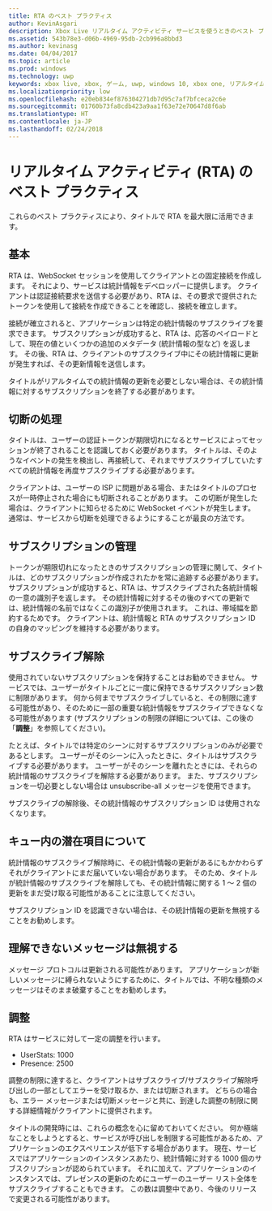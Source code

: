 ```yaml
---
title: RTA のベスト プラクティス
author: KevinAsgari
description: Xbox Live リアルタイム アクティビティ サービスを使うときのベスト プラクティスについて説明します。
ms.assetid: 543b78e3-d06b-4969-95db-2cb996a8bbd3
ms.author: kevinasg
ms.date: 04/04/2017
ms.topic: article
ms.prod: windows
ms.technology: uwp
keywords: xbox live, xbox, ゲーム, uwp, windows 10, xbox one, リアルタイム アクティビティ
ms.localizationpriority: low
ms.openlocfilehash: e20eb834ef876304271db7d95c7af7bfceca2c6e
ms.sourcegitcommit: 01760b73fa8cdb423a9aa1f63e72e70647d8f6ab
ms.translationtype: HT
ms.contentlocale: ja-JP
ms.lasthandoff: 02/24/2018
---
```

# <a name="real-time-activity-rta-best-practices"></a>リアルタイム アクティビティ (RTA) のベスト プラクティス
これらのベスト プラクティスにより、タイトルで RTA を最大限に活用できます。


## <a name="the-basics"></a>基本

RTA は、WebSocket セッションを使用してクライアントとの固定接続を作成します。 それにより、サービスは統計情報をデベロッパーに提供します。 クライアントは認証接続要求を送信する必要があり、RTA は、その要求で提供されたトークンを使用して接続を作成できることを確認し、接続を確立します。

接続が確立されると、アプリケーションは特定の統計情報のサブスクライブを要求できます。 サブスクリプションが成功すると、RTA は、応答のペイロードとして、現在の値といくつかの追加のメタデータ (統計情報の型など) を返します。 その後、RTA は、クライアントのサブスクライブ中にその統計情報に更新が発生すれば、その更新情報を送信します。

タイトルがリアルタイムでの統計情報の更新を必要としない場合は、その統計情報に対するサブスクリプションを終了する必要があります。


## <a name="handling-disconnects"></a>切断の処理

タイトルは、ユーザーの認証トークンが期限切れになるとサービスによってセッションが終了されることを認識しておく必要があります。 タイトルは、そのようなイベントの発生を検出し、再接続して、それまでサブスクライブしていたすべての統計情報を再度サブスクライブする必要があります。

クライアントは、ユーザーの ISP に問題がある場合、またはタイトルのプロセスが一時停止された場合にも切断されることがあります。 この切断が発生した場合は、クライアントに知らせるために WebSocket イベントが発生します。 通常は、サービスから切断を処理できるようにすることが最良の方法です。


## <a name="managing-subscriptions"></a>サブスクリプションの管理

トークンが期限切れになったときのサブスクリプションの管理に関して、タイトルは、どのサブスクリプションが作成されたかを常に追跡する必要があります。 サブスクリプションが成功すると、RTA は、サブスクライブされた各統計情報の一意の識別子を返します。 その統計情報に対するその後のすべての更新では、統計情報の名前ではなくこの識別子が使用されます。 これは、帯域幅を節約するためです。 クライアントは、統計情報と RTA のサブスクリプション ID の自身のマッピングを維持する必要があります。


## <a name="unsubscribing"></a>サブスクライブ解除

使用されていないサブスクリプションを保持することはお勧めできません。 サービスでは、ユーザーがタイトルごとに一度に保持できるサブスクリプション数に制限があります。 何から何までサブスクライブしていると、その制限に達する可能性があり、そのために一部の重要な統計情報をサブスクライブできなくなる可能性があります  (サブスクリプションの制限の詳細については、この後の「**調整**」を参照してください)。

たとえば、タイトルでは特定のシーンに対するサブスクリプションのみが必要であるとします。 ユーザーがそのシーンに入ったときに、タイトルはサブスクライブする必要があります。 ユーザーがそのシーンを離れたときには、それらの統計情報のサブスクライブを解除する必要があります。 また、サブスクリプションを一切必要としない場合は unsubscribe-all メッセージを使用できます。

サブスクライブの解除後、その統計情報のサブスクリプション ID は使用されなくなります。


## <a name="awareness-of-latent-items-in-the-queue"></a>キュー内の潜在項目について

統計情報のサブスクライブ解除時に、その統計情報の更新があるにもかかわらずそれがクライアントにまだ届いていない場合があります。 そのため、タイトルが統計情報のサブスクライブを解除しても、その統計情報に関する 1 ～ 2 個の更新をまだ受け取る可能性があることに注意してください。

サブスクリプション ID を認識できない場合は、その統計情報の更新を無視することをお勧めします。


## <a name="ignore-messages-you-do-not-understand"></a>理解できないメッセージは無視する

メッセージ プロトコルは更新される可能性があります。 アプリケーションが新しいメッセージに縛られないようにするために、タイトルでは、不明な種類のメッセージはそのまま破棄することをお勧めします。


## <a name="throttles"></a>調整

RTA はサービスに対して一定の調整を行います。

-   UserStats: 1000
-   Presence: 2500

調整の制限に達すると、クライアントはサブスクライブ/サブスクライブ解除呼び出しの一部としてエラーを受け取るか、または切断されます。 どちらの場合も、エラー メッセージまたは切断メッセージと共に、到達した調整の制限に関する詳細情報がクライアントに提供されます。

タイトルの開発時には、これらの概念を心に留めておいてください。 何か極端なことをしようとすると、サービスが呼び出しを制限する可能性があるため、アプリケーションのエクスペリエンスが低下する場合があります。 現在、サービスではアプリケーションのインスタンスあたり、統計情報に対する 1000 個のサブスクリプションが認められています。 それに加えて、アプリケーションのインスタンスでは、プレゼンスの更新のためにユーザーのユーザー リスト全体をサブスクライブすることもできます。 この数は調整中であり、今後のリリースで変更される可能性があります。
